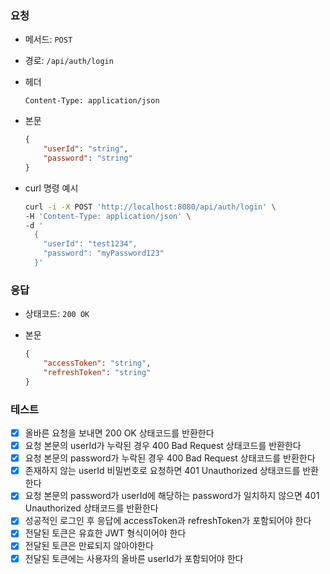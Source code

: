### 요청

- 메서드: `POST`
- 경로: `/api/auth/login`
- 헤더

    ```
    Content-Type: application/json
    ```

- 본문

    ```json
    {
        "userId": "string",
        "password": "string"
    }
    
    ```


- curl 명령 예시

    ```bash
    curl -i -X POST 'http://localhost:8080/api/auth/login' \
    -H 'Content-Type: application/json' \
    -d '
      {
        "userId": "test1234",
        "password": "myPassword123"
      }'
    ```

### 응답

- 상태코드: `200 OK`
- 본문

    ```json
    {
        "accessToken": "string",
        "refreshToken": "string"
    }
    ```

### 테스트

- [x] 올바른 요청을 보내면 200 OK 상태코드를 반환한다
- [x] 요청 본문의 userId가 누락된 경우 400 Bad Request 상태코드를 반환한다
- [x] 요청 본문의 password가 누락된 경우 400 Bad Request 상태코드를 반환한다
- [x] 존재하지 않는 userId 비밀번호로 요청하면 401 Unauthorized 상태코드를 반환한다
- [x] 요청 본문의 password가 userId에 해당하는 password가 일치하지 않으면 401 Unauthorized 상태코드를 반환한다
- [x] 성공적인 로그인 후 응답에 accessToken과 refreshToken가 포함되어야 한다
- [x] 전달된 토큰은 유효한 JWT 형식이어야 한다
- [x] 전달된 토큰은 만료되지 않아야한다
- [x] 전달된 토큰에는 사용자의 올바른 userId가 포함되어야 한다
